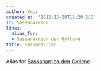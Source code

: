 ```yaml
---
author: Ymir
created_at: '2012-10-29T18:20:26Z'
id: Sassanarrion
links:
  alias_for:
  - Sassanarrion den Gyllene
title: Sassanarrion
---
```


Alias for [Sassanarrion den Gyllene]

  [Sassanarrion den Gyllene]: Sassanarrion_den_Gyllene